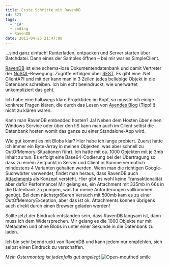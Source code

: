 ```yaml
---
title: Erste Schritte mit RavenDB
id: 523
tags:
  - 'C#'
  - coding
  - RavenDB
date: 2011-04-25 21:47:00
---
```


…sind ganz einfach! Runterladen, entpacken und Server starten über Batchdatei. Dann eines der Samples öffnen – bei mir war es SimpleClient.

[RavenDB](http://ravendb.net/) ist eine schema-lose Dokumentendatenbank und damit Vertreter der [NoSQL](http://de.wikipedia.org/wiki/NoSQL_%28Konzept%29)-Bewegung. Zugriffe erfolgen über [REST](http://de.wikipedia.org/wiki/Representational_State_Transfer). Es gibt eine .Net ClientAPI und mit der kann man in 3 Zeilen jedes beliebige Objekt in die Datenbank schreiben. Ich bin echt beeindruckt, wie unerwartet unkompliziert das geht.

Ich habe eine halbwegs klare Projektidee im Kopf, so musste ich einige konkrete Fragen klären, die durch das Lesen von [Ayendes Blog](http://ayende.com/blog/default.aspx) (Tipp!!!) nicht zu klären waren.

Kann man RavenDB embedded hosten? Ja! Neben dem Hosten über einen Windows Service oder über den IIS kann man auch im Client selbst die Datenbank hosten womit das ganze zu einer Standalone-App wird.

Wie gut kommt es mit Blobs klar? Hier habe ich lange probiert. Zuerst hatte ich immer ein Byte-Array in meinen Objekten, was aber schnell zu OutOfMemory-Situationen führt. Ich hatte mit ca. 1000 Objekten mit je 3mb Inhalt zu tun. Es erfolgt eine Base64-Codierung bei der Übertragung so dass zu einem Zeitpunkt in Server und Client in Summe vermutlich mindestens 4 Varianten gehalten werden. Wenn man die richtigen Google-Suchwörter verwendet, findet man heraus, dass RavenDB auch [Attachments](http://groups.google.com/group/ravendb/browse_thread/thread/7b73377adf3e09cd/43deb6f4db4ca9af?lnk=gst&amp;q=Attachments#43deb6f4db4ca9af) als Konzept versteht. Hier gibt es wohl keine Transaktionalität aber dafür Performance! Mir gelang es, ein Attachment mit 335mb in 66s in die Datenbank zu pumpen, was für meine Anforderungen vollkommen genügt. Bei dem nächstgrößeren Versuch mit 500mb kam es zu einer OutOfMemoryException, aber das ist ok. Attachments können übrigens auch direkt durch einen Browser geladen werden!

Sollte jetzt der Eindruck entstanden sein, dass RavenDB langsam ist, dann muss ich dem Widersprechen. Mir gelang es die 1000 Objekte nur mit Metadaten und ohne Blobs in unter einer Sekunde in die Datenbank zu laden.

Ich bin sehr beendruckt von RavenDB und kann jedem nur empfehlen, sich selbst einen Eindruck zu verschaffen.

_Mein Ostermontag ist jedenfalls gut angelegt_ ![Open-mouthed smile](https://az275061.vo.msecnd.net/blogmedia/2011/04/wlEmoticon-openmouthedsmile.png)